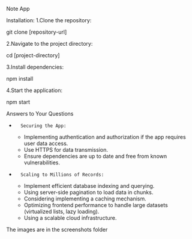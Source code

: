 Note App

Installation:
1.Clone the repository:

git clone [repository-url]

2.Navigate to the project directory:

cd [project-directory]

3.Install dependencies:

npm install

4.Start the application:

npm start

Answers to Your Questions

-     	Securing the App:
  - Implementing authentication and authorization if the app requires user data access.
  - Use HTTPS for data transmission.
  - Ensure dependencies are up to date and free from known vulnerabilities.
-     	Scaling to Millions of Records:
  - Implement efficient database indexing and querying.
  - Using server-side pagination to load data in chunks.
  - Considering implementing a caching mechanism.
  - Optimizing frontend performance to handle large datasets (virtualized lists, lazy loading).
  - Using a scalable cloud infrastructure.

The images are in the screenshots folder
